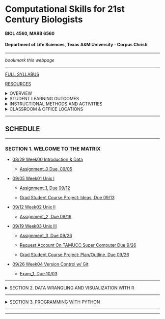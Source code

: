 # Computational Skills for 21st Century Biologists
#### BIOL 4560, MARB 6560
#### Department of Life Sciences, Texas A&M University - Corpus Christi

---

_bookmark this webpage_

---

[FULL SYLLABUS](syllabi)

[RESOURCES](resources/README.md)

<details><summary>OVERVIEW</summary>
<p>

This is a 3-credit course for graduate students that introduces the powerful open-source computing tools that are used in biological research for the creation, organization, manipulation, processing, analysis, and archiving of both small data sets and “big data”. This course is designed to prepare and enable students to use computational tools for biological applications in advanced courses and independent research projects. The primary topics covered are: data formats and repositories, command line Linux computing and scripting, regular expressions, super-computing, data wrangling and visualization with R (tidyverse), computer programming with PYTHON, version control and dissemination of scripts and programs with git and GitHub, and typesetting with markdown.

</p>
</details>


<details><summary>STUDENT LEARNING OUTCOMES</summary>
<p>

Upon the successful completion of this course, students should be able to:

1.	Recognize, describe, and organize data into “tidy” data structures
2.	Locate scientific data repositories and download data
3.	Operate UNIX/LINUX (super)computers from command line
4.	Construct and modify computer programming/scripting logic structures for processing biological data
5.	Describe and use regular expressions to query data
6.	Use version control software (git) in coordination with GitHub to organize and manage projects
7.	Typeset with MarkDown
8.	Use the most popular open-source tools for biological data manipulation
	a.	Shell scripting (bash)
	b.	Statistical computing (R, tidyverse)
	c.	Scientific computing (python)
9.	Use large language models effectively to assist in data processing.


</p>
</details>

<details><summary>INSTRUCTIONAL METHODS AND ACTIVITIES</summary>
<p>

Computation for 21st Century Biologists will convene on Fridays for 2.5 hours.  Class periods will involve interactive lectures that require each student to have a computer designed for content creation (Linux, OSX, Windows, not chrome, not iOS, not Android). Homework exercises will embellish upon concepts addressed in lecture. Participation involves attending lectures and performance on unannounced quizzes.  Weekly Assignments will be given to reinforce concepts covered in lectures and encourage students to start using computational tools.  Exams will be used to evaluate comprehension of the materials covered in lectures and assignments. For undergraduates only, a comprehensive Final Exam will be used to assess the learning objectives detailed above.

Rather than having a final exam, graduate students are expected to complete a Final Project involving the automation of the manipulation and/or analysis of data, This project, including the code should be archived on GitHub.  A report written in Latex or Markdown will be due during the final exam period (this can be a markdown document in your GitHub repo, such as the README.md.  The report should be concise in stating what the problem is, describing the strategy used for the solution, and describing how the code works (be sure to include a flow-chart or outline describing what code does).  Those taking MARB 6360 will give a 10-15 minute presentation during the Final period on their project.

Project examples: automatically process data from experimental apparatus; image analysis; automated reporting of experimental results; downloading and organizing data from online repositories; etc…

</p>
</details>

<details><summary>CLASSROOM & OFFICE LOCATIONS</summary>
<p>

Lectures are F 2-4:30 OCNR 241

Office hours are M-W 4-5:30 on Zoom or TH234

[Grades](https://canvas.tamucc.edu) will be maintained on Canvas.

</p>
</details>

---

## SCHEDULE

---

<!-- This is a hidden comment. It will not be visible in the rendered markdown. 

<details><summary>SECTION 1.  WELCOME TO THE MATRIX</summary>
<p>

the hidden section ends here
-->

### SECTION 1.  WELCOME TO THE MATRIX



* [08/29  Week00  Introduction & Data](lectures/lecture00.md)
  * [Assignment_0  Due, 09/05](assignments/assignment_0.md)

* [09/05  Week01 Unix I](lectures/lecture01.md)

  * [Assignment_1,  Due 09/12](assignments/assignment_1.md)

  * [Grad Student Course Project: Ideas, Due 09/13](https://forms.office.com/Pages/ResponsePage.aspx?id=8frLNKZngUepylFOslULZlFZdbyVx8RLiPt1GobhHnlUOUo2UVRUMVgwTUlQMlpUQzUzOTIzME9LNi4u)

* [09/12  Week02 Unix II](lectures/lecture02.md)

  * [Assignment_2,  Due 09/19](assignments/assignment_2.md)

* [09/19  Week03 Unix III](lectures/lecture03.md)

  * [Assignment_3,  Due 09/26](assignments/assignment_3.md)

  * [Request Account On TAMUCC Super Computer Due 9/26](http://hpc.tamucc.edu/)

  * [Grad Student Course Project: Plan/Outline, Due 09/26](https://forms.office.com/r/4ANAsh1v5Z)
  
<!-- This is a hidden comment. It will not be visible in the rendered markdown. 
 
    * [Old Link To Grad Student Course Project](https://classroom.github.com/a/VuB4iKjR).  If you started with this link, then just click the link above, clone the 2022 version of this repo, and copy your work from the old repo to the new one.
-->

* [09/26  Week04 Version Control w/ Git](lectures/lecture04.md)

  * [Exam_1,  Due 10/03](https://classroom.github.com/a/et6ym0V4)

 <!-- 
 
  * [Grad Student Course Project: GitHub Repo w/ ReadMe, Due 10/03]()


</p>
</details>


 
<details><summary>Quiz Results and Answers</summary>
<p>

* [Quiz 0.0](https://forms.office.com/Pages/AnalysisPage.aspx?id=8frLNKZngUepylFOslULZlFZdbyVx8RLiPt1GobhHnlUMlExSEtYN0pTTFVXUzJJUlpYRUNGQzU1Ti4u&AnalyzerToken=xEeP1kCHWBVvr2lUyEOtLJ63vGJEY4Nq)

* [Quiz Wk 2](https://forms.office.com/Pages/AnalysisPage.aspx?id=8frLNKZngUepylFOslULZlFZdbyVx8RLiPt1GobhHnlUMjIySEJCNFlSMVJRSUo0SU5HSFNKMVRHWC4u&AnalyzerToken=EoUZORmaO6qYwQJjsmmNDCGnDljXugop)

-->

</p>
</details>



---

<details><summary>SECTION 2. DATA WRANGLING AND VISUALIZATION WITH R</summary>
<p>

<!-- This is a hidden comment. It will not be visible in the rendered markdown. 



This is the end of the hidden section
-->

### SECTION 2. DATA WRANGLING AND VISUALIZATION WITH R

* [10/03  Week05 Base R Bootcamp I](lectures/lecture05new.md)

  * [Assignment 5 Due 10/10](assignments/assignment_5.md)

* [10/10  Week06 Base R Bootcamp II](lectures/lecture06new.md)

  * [Assignment 06 Q1, Due 10/17](https://classroom.github.com/a/Hut2FQRZ)

  * Install tidyverse in RStudio

	```r
	install.packages("tidyverse")
	install.packages("janitor")
	```

* [10/17  Week07 Data Visualization w/ Tidyverse](lectures/lecture07new.md)

  * [Assignment 6 Q 2-3, Due 10/24](https://classroom.github.com/a/Hut2FQRZ)

* [10/24  Week07 Take 2 Data Visualization w/ Tidyverse](lectures/lecture07new.md)

  * [Assignment 7, Due 10/31](https://classroom.github.com/a/GaXT-KTR)
     
* [10/31  Week08 Data Wrangling w/ Tidyverse](lectures/lecture08new.md)

  * [Exam 2 Part 1, Due 11/07](https://forms.office.com/r/yEyDY7DRts)
	* [Exam 2 Part 1 (Outside TAMUCC)](https://forms.office.com/r/TycAwVuDEW)

  * [Exam 2 Part 2, Due 11/07](https://classroom.github.com/a/DC3teNj3)

 <!--
 
* [10/28 Week09 Data Wrangling Exercises: 1](https://classroom.github.com/a/TiIvuIKy)
 
  * Dr. Bird is at conference, SO PLEASE WORK ON THE EXERCISES ABOVE DURING THE CLASS PERIOD
  * PUSH WHAT YOU COMPLETED AT 4:30, you will be graded on what you complete during the class period.  
  * Then complete the exercises for homework and keep pushing your progress.
    

* 11/11 Week 11 Data Wrangling 2  

	* [Lecture Recording](https://tamucc.zoom.us/rec/share/64wflMEPzxHGxZz2FwtboTfiKnMTiaJI_Pv-oRuqgsiaEHFYGV_Pdqc04eqU7zRa.mzoMZsAcGSIaEtv9), Passcode: !yrj2A=L

* [11/18  Week 12 R Markdown (Lite) & Data Wrangling Exercises](lectures/lecture09new.md)

	* [Lecture Stream](https://tamucc.zoom.us/rec/share/n-vLAmB1U6V9HPmYyPCAEJen-n60O4tDw5HdyGrQR001p8NCAqXcI78eZjfX4frn.1IcylHCClEx-nSSO), Passcode: xqfR0*Bv

  * [Lecture 12 Exercises](https://classroom.github.com/a/fpunalz0) 
	
  * [Exam 2, Due 12/01](https://forms.office.com/r/yEyDY7DRts)

-->

 <!--

  * [Install Anaconda & Jupyter, Due 10/04](http://computingskillsforbiologists.com/setup/basic-programming/), Due 10/04
-->

</p>
</details>

---

<!-- This is a hidden comment. It will not be visible in the rendered markdown. 




-->

<details><summary>SECTION 3. PROGRAMMING WITH PYTHON</summary>
<p>

### SECTION 3. PROGRAMMING WITH PYTHON

* [11/07  Week10 Basic Python Programming I](lectures/lecture10.md)
 * [Assignment_10, Due 11/14](https://forms.office.com/Pages/ResponsePage.aspx?id=8frLNKZngUepylFOslULZlFZdbyVx8RLiPt1GobhHnlUMzdVVkQwTlRQMENSVTQ5S0dUT0c1NFgwRi4u)
    * [Assignment_10 (Outside TAMUCC)](https://forms.office.com/r/ufyV1Xtraf)

* [11/14  Week11 Basic Python Programming II](lectures/lecture11.md)
* [11/14  Week12 Writing Good Code](lectures/lecture12.md)
  * [Assignment 11, Due 11/21](https://classroom.github.com/a/4JCYaOLH)
 
* [11/21  Week12 Writing Good Code](lectures/lecture12.md)
* [11/21  Week13 Scientific Computing](lectures/lecture13.md)
  * [Assignment 12, **Due Wed 12/03**](https://classroom.github.com/a/LJPtScMZ)

</p>
</details>

</p>
</details>

---

<!-- This is a hidden comment. It will not be visible in the rendered markdown. 


<details><summary>FINAL EXAM: "Welcome to the Desert of the Real"</summary>
<p>



### FINAL EXAM: "Welcome to the Desert of the Real"

We have spent the semester learning:
* the philosophy of data science and linux
* how to control a computer from the command line
* the basics of 3 computer languages that are critical in processing, analyzing, and visualizing biological data
  * `bash`
  * `R`
  * `python`
* version controling our work using git
* distributing our work using GitHub

#### Undergraduates:  
I will issue a Final Exam in much the same way I have issued assignments, in a MS Form and a Repo. You can use all resources at your disposal to complete the exam and extra credit.

* [Final Exam (Python) Due 12/5 9:45 pm](https://forms.office.com/r/uYHNJTdBgQ)  LIVE!

* [Final Exam Extra Credit Due 12/5 9:45 pm](https://classroom.github.com/a/czMTVVik)  LIVE!



#### Graduate Students
Your "final" is completing your independent project by pushing the last changes to your repo by 12/9 11:59 pm.  Graduate students have a presentation also on Friday Dec 5 at 2PM in Tidal Hall 2nd Floor Grad Student Conf Table.  All are invited to attend.   
</p>
</details>


-->

---
